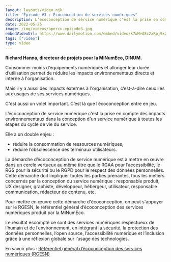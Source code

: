 ```yaml
---
layout: layouts/video.njk
title: "Épisode #3 : Écoconception de services numériques"
description: L’écoconception de service numérique c'est la prise en compte des impacts environnementaux dans la conception d'un service numérique à toutes les étapes du cycle de vie du service.
date: 2022-05-25
image: /img/videos/apercu-episode3.jpg
embedVideoUrl: https://www.dailymotion.com/embed/video/k7wMeA8c2xRpj9xZTZw
tags: ["video"]
type: video
---
```


**Richard Hanna, directeur de projets pour la MiNumEco, DINUM.**

Consommer moins d’équipements numériques et allonger leur durée d’utilisation permet de réduire les impacts environnementaux directs et interne à l'organisation.

Mais il y a aussi des impacts externes à l'organisation, c’est-à-dire ceux liés aux usages de ses services numériques.

C'est aussi un volet important. C’est là que l’écoconception entre en jeu.

L’écoconception de service numérique c'est la prise en compte des impacts environnementaux dans la conception d'un service numérique à toutes les étapes du cycle de vie du service.

Elle a un double enjeu :
*	réduire la consommation de ressources numériques,
*	réduire l’obsolescence des terminaux utilisateurs.

La démarche d’écoconception de service numérique est à mettre en œuvre dans un cercle vertueux au même titre que le RGAA pour l’accessibilité, le RGS pour la sécurité ou le RGPD pour le respect des données personnelles. Cette démarche doit impliquer toutes les parties prenantes, tous les métiers concernés par la conception du service numérique : responsable produit, UX designer, graphiste, développeur, hébergeur, utilisateur, responsable communication, rédacteur de contenu, etc.

Pour mettre en œuvre cette démarche d'écoconception, on peut s'appuyer sur le RGESN, le référentiel général d’écoconception des services numériques produit par la MiNumEco.

Le résultat escompté ce sont des services numériques respectueux de l’humain et de l’environnement, en intégrant la sécurité, la protection des données personnelles, l’open source, l’accessibilité numérique et l’inclusion grâce à une réflexion globale sur l’usage des technologies.

En savoir plus : [Référentiel général d’écoconception des services numériques (RGESN)](/publications/referentiel-general-ecoconception/)
